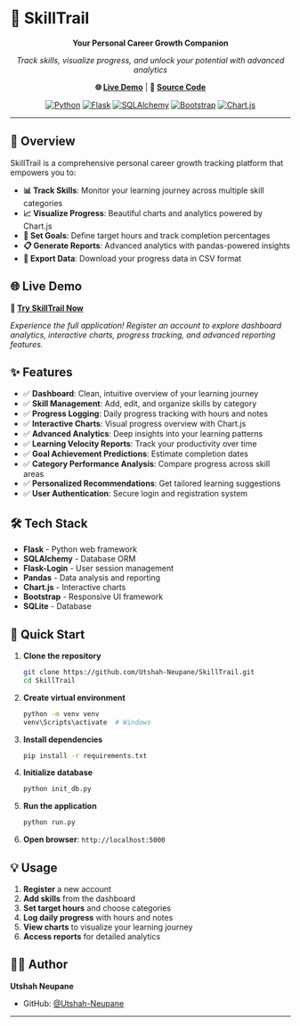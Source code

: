# 🎯 SkillTrail

<div align="center">

**Your Personal Career Growth Companion**

*Track skills, visualize progress, and unlock your potential with advanced analytics*

**🌐 [Live Demo](https://skilltrail-84ny.onrender.com)** | **📂 [Source Code](https://github.com/Utshah-Neupane/SkillTrail)**

[![Python](https://img.shields.io/badge/Python-blue.svg)](https://python.org)
[![Flask](https://img.shields.io/badge/Flask-green.svg)](https://flask.palletsprojects.com/)
[![SQLAlchemy](https://img.shields.io/badge/SQLAlchemy-orange.svg)](https://sqlalchemy.org)
[![Bootstrap](https://img.shields.io/badge/Bootstrap-purple.svg)](https://getbootstrap.com)
[![Chart.js](https://img.shields.io/badge/Chart.js-red.svg)](https://chartjs.org)

</div>

---

## 🌟 Overview

SkillTrail is a comprehensive personal career growth tracking platform that empowers you to:
- **📊 Track Skills**: Monitor your learning journey across multiple skill categories
- **📈 Visualize Progress**: Beautiful charts and analytics powered by Chart.js
- **🎯 Set Goals**: Define target hours and track completion percentages
- **📋 Generate Reports**: Advanced analytics with pandas-powered insights
- **💾 Export Data**: Download your progress data in CSV format

## 🌐 Live Demo

**🚀 [Try SkillTrail Now](https://skilltrail-84ny.onrender.com)**

*Experience the full application! Register an account to explore dashboard analytics, interactive charts, progress tracking, and advanced reporting features.*

## ✨ Features

- ✅ **Dashboard**: Clean, intuitive overview of your learning journey
- ✅ **Skill Management**: Add, edit, and organize skills by category
- ✅ **Progress Logging**: Daily progress tracking with hours and notes
- ✅ **Interactive Charts**: Visual progress overview with Chart.js
- ✅ **Advanced Analytics**: Deep insights into your learning patterns
- ✅ **Learning Velocity Reports**: Track your productivity over time
- ✅ **Goal Achievement Predictions**: Estimate completion dates
- ✅ **Category Performance Analysis**: Compare progress across skill areas
- ✅ **Personalized Recommendations**: Get tailored learning suggestions
- ✅ **User Authentication**: Secure login and registration system

## 🛠️ Tech Stack

- **Flask** - Python web framework
- **SQLAlchemy** - Database ORM
- **Flask-Login** - User session management
- **Pandas** - Data analysis and reporting
- **Chart.js** - Interactive charts
- **Bootstrap** - Responsive UI framework
- **SQLite** - Database

## 🚀 Quick Start

1. **Clone the repository**
   ```bash
   git clone https://github.com/Utshah-Neupane/SkillTrail.git
   cd SkillTrail
   ```

2. **Create virtual environment**
   ```bash
   python -m venv venv
   venv\Scripts\activate  # Windows
   ```

3. **Install dependencies**
   ```bash
   pip install -r requirements.txt
   ```

4. **Initialize database**
   ```bash
   python init_db.py
   ```

5. **Run the application**
   ```bash
   python run.py
   ```

6. **Open browser**: `http://localhost:5000`

## 💡 Usage

1. **Register** a new account
2. **Add skills** from the dashboard
3. **Set target hours** and choose categories
4. **Log daily progress** with hours and notes
5. **View charts** to visualize your learning journey
6. **Access reports** for detailed analytics

## 👨‍💻 Author

**Utshah Neupane**
- GitHub: [@Utshah-Neupane](https://github.com/Utshah-Neupane)

---

